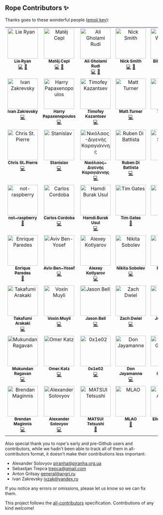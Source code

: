 ## Rope Contributors ✨

Thanks goes to these wonderful people ([emoji key](https://allcontributors.org/docs/en/emoji-key)):
<!-- ALL-CONTRIBUTORS-LIST:START - Do not remove or modify this section -->
<!-- prettier-ignore-start -->
<!-- markdownlint-disable -->
<table>
  <tbody>
    <tr>
      <td align="center" valign="top" width="14.28%"><a href="https://github.com/lieryan"><img src="https://avatars.githubusercontent.com/u/1006989?v=4?s=100" width="100px;" alt="Lie Ryan"/><br /><sub><b>Lie Ryan</b></sub></a><br /><a href="https://github.com/python-rope/rope/commits?author=lieryan" title="Code">💻</a> <a href="#maintenance-lieryan" title="Maintenance">🚧</a></td>
      <td align="center" valign="top" width="14.28%"><a href="https://matej.ceplovi.cz/"><img src="https://avatars.githubusercontent.com/u/198999?v=4?s=100" width="100px;" alt="Matěj Cepl"/><br /><sub><b>Matěj Cepl</b></sub></a><br /><a href="https://github.com/python-rope/rope/commits?author=mcepl" title="Code">💻</a> <a href="#maintenance-mcepl" title="Maintenance">🚧</a></td>
      <td align="center" valign="top" width="14.28%"><a href="http://litcave.rudi.ir/"><img src="https://avatars.githubusercontent.com/u/1139057?v=4?s=100" width="100px;" alt="Ali Gholami Rudi"/><br /><sub><b>Ali Gholami Rudi</b></sub></a><br /><a href="https://github.com/python-rope/rope/commits?author=aligrudi" title="Code">💻</a> <a href="#maintenance-aligrudi" title="Maintenance">🚧</a></td>
      <td align="center" valign="top" width="14.28%"><a href="https://github.com/soupytwist"><img src="https://avatars.githubusercontent.com/u/1455827?v=4?s=100" width="100px;" alt="Nick Smith"/><br /><sub><b>Nick Smith</b></sub></a><br /><a href="https://github.com/python-rope/rope/commits?author=soupytwist" title="Code">💻</a> <a href="#maintenance-soupytwist" title="Maintenance">🚧</a></td>
      <td align="center" valign="top" width="14.28%"><a href="https://github.com/bwendling"><img src="https://avatars.githubusercontent.com/u/5993918?v=4?s=100" width="100px;" alt="Bill Wendling"/><br /><sub><b>Bill Wendling</b></sub></a><br /><a href="https://github.com/python-rope/rope/commits?author=bwendling" title="Code">💻</a> <a href="https://github.com/python-rope/rope/commits?author=bwendling" title="Documentation">📖</a></td>
      <td align="center" valign="top" width="14.28%"><a href="https://github.com/sergeyglazyrindev"><img src="https://avatars.githubusercontent.com/u/2778340?v=4?s=100" width="100px;" alt="sergeyglazyrindev"/><br /><sub><b>sergeyglazyrindev</b></sub></a><br /><a href="https://github.com/python-rope/rope/commits?author=sergeyglazyrindev" title="Code">💻</a></td>
      <td align="center" valign="top" width="14.28%"><a href="https://github.com/climbus"><img src="https://avatars.githubusercontent.com/u/3043184?v=4?s=100" width="100px;" alt="climbus"/><br /><sub><b>climbus</b></sub></a><br /><a href="https://github.com/python-rope/rope/commits?author=climbus" title="Code">💻</a></td>
    </tr>
    <tr>
      <td align="center" valign="top" width="14.28%"><a href="https://emacsway.github.io/"><img src="https://avatars.githubusercontent.com/u/103293?v=4?s=100" width="100px;" alt="Ivan Zakrevsky"/><br /><sub><b>Ivan Zakrevsky</b></sub></a><br /><a href="https://github.com/python-rope/rope/commits?author=emacsway" title="Code">💻</a></td>
      <td align="center" valign="top" width="14.28%"><a href="https://github.com/hpapaxen"><img src="https://avatars.githubusercontent.com/u/2028137?v=4?s=100" width="100px;" alt="Harry Papaxenopoulos"/><br /><sub><b>Harry Papaxenopoulos</b></sub></a><br /><a href="https://github.com/python-rope/rope/commits?author=hpapaxen" title="Code">💻</a></td>
      <td align="center" valign="top" width="14.28%"><a href="https://github.com/Levitanus"><img src="https://avatars.githubusercontent.com/u/29713891?v=4?s=100" width="100px;" alt="Timofey Kazantsev"/><br /><sub><b>Timofey Kazantsev</b></sub></a><br /><a href="https://github.com/python-rope/rope/commits?author=Levitanus" title="Code">💻</a></td>
      <td align="center" valign="top" width="14.28%"><a href="https://mattst88.com/"><img src="https://avatars.githubusercontent.com/u/590254?v=4?s=100" width="100px;" alt="Matt Turner"/><br /><sub><b>Matt Turner</b></sub></a><br /><a href="https://github.com/python-rope/rope/commits?author=mattst88" title="Code">💻</a></td>
      <td align="center" valign="top" width="14.28%"><a href="https://github.com/tzing"><img src="https://avatars.githubusercontent.com/u/10195590?v=4?s=100" width="100px;" alt="Tzu-ting"/><br /><sub><b>Tzu-ting</b></sub></a><br /><a href="https://github.com/python-rope/rope/commits?author=tzing" title="Code">💻</a></td>
      <td align="center" valign="top" width="14.28%"><a href="https://macrolet.net/"><img src="https://avatars.githubusercontent.com/u/13713?v=4?s=100" width="100px;" alt="Olof-Joachim Frahm (欧雅福)"/><br /><sub><b>Olof-Joachim Frahm (欧雅福)</b></sub></a><br /><a href="https://github.com/python-rope/rope/commits?author=Ferada" title="Code">💻</a></td>
      <td align="center" valign="top" width="14.28%"><a href="http://careers.stackoverflow.com/hayd"><img src="https://avatars.githubusercontent.com/u/1931852?v=4?s=100" width="100px;" alt="Andy Hayden"/><br /><sub><b>Andy Hayden</b></sub></a><br /><a href="https://github.com/python-rope/rope/commits?author=hayd" title="Code">💻</a></td>
    </tr>
    <tr>
      <td align="center" valign="top" width="14.28%"><a href="https://github.com/stpierre"><img src="https://avatars.githubusercontent.com/u/632407?v=4?s=100" width="100px;" alt="Chris St. Pierre"/><br /><sub><b>Chris St. Pierre</b></sub></a><br /><a href="https://github.com/python-rope/rope/commits?author=stpierre" title="Code">💻</a></td>
      <td align="center" valign="top" width="14.28%"><a href="https://github.com/enomado"><img src="https://avatars.githubusercontent.com/u/707007?v=4?s=100" width="100px;" alt="Stanislav"/><br /><sub><b>Stanislav</b></sub></a><br /><a href="https://github.com/python-rope/rope/commits?author=enomado" title="Code">💻</a></td>
      <td align="center" valign="top" width="14.28%"><a href="https://github.com/Digenis"><img src="https://avatars.githubusercontent.com/u/2230180?v=4?s=100" width="100px;" alt="Νικόλαος-Διγενής Καραγιάννης"/><br /><sub><b>Νικόλαος-Διγενής Καραγιάννης</b></sub></a><br /><a href="https://github.com/python-rope/rope/commits?author=Digenis" title="Code">💻</a></td>
      <td align="center" valign="top" width="14.28%"><a href="http://rdb.is/"><img src="https://avatars.githubusercontent.com/u/8077364?v=4?s=100" width="100px;" alt="Ruben Di Battista"/><br /><sub><b>Ruben Di Battista</b></sub></a><br /><a href="https://github.com/python-rope/rope/commits?author=rdbisme" title="Code">💻</a></td>
      <td align="center" valign="top" width="14.28%"><a href="http://www.jorgenschaefer.de/"><img src="https://avatars.githubusercontent.com/u/2500270?v=4?s=100" width="100px;" alt="Jorgen Schäfer"/><br /><sub><b>Jorgen Schäfer</b></sub></a><br /><a href="https://github.com/python-rope/rope/commits?author=jorgenschaefer" title="Code">💻</a></td>
      <td align="center" valign="top" width="14.28%"><a href="https://github.com/dsyzling"><img src="https://avatars.githubusercontent.com/u/8336737?v=4?s=100" width="100px;" alt="Darren Syzling"/><br /><sub><b>Darren Syzling</b></sub></a><br /><a href="https://github.com/python-rope/rope/commits?author=dsyzling" title="Code">💻</a></td>
      <td align="center" valign="top" width="14.28%"><a href="http://orestis.gr/"><img src="https://avatars.githubusercontent.com/u/9217?v=4?s=100" width="100px;" alt="Orestis Markou"/><br /><sub><b>Orestis Markou</b></sub></a><br /><a href="https://github.com/python-rope/rope/commits?author=orestis" title="Code">💻</a></td>
    </tr>
    <tr>
      <td align="center" valign="top" width="14.28%"><a href="https://github.com/not-raspberry"><img src="https://avatars.githubusercontent.com/u/12380813?v=4?s=100" width="100px;" alt="not-raspberry"/><br /><sub><b>not-raspberry</b></sub></a><br /><a href="https://github.com/python-rope/rope/commits?author=not-raspberry" title="Documentation">📖</a></td>
      <td align="center" valign="top" width="14.28%"><a href="https://github.com/ccordoba12"><img src="https://avatars.githubusercontent.com/u/365293?v=4?s=100" width="100px;" alt="Carlos Cordoba"/><br /><sub><b>Carlos Cordoba</b></sub></a><br /><a href="https://github.com/python-rope/rope/commits?author=ccordoba12" title="Code">💻</a></td>
      <td align="center" valign="top" width="14.28%"><a href="https://github.com/hbusul"><img src="https://avatars.githubusercontent.com/u/25043169?v=4?s=100" width="100px;" alt="Hamdi Burak Usul"/><br /><sub><b>Hamdi Burak Usul</b></sub></a><br /><a href="https://github.com/python-rope/rope/commits?author=hbusul" title="Code">💻</a></td>
      <td align="center" valign="top" width="14.28%"><a href="https://github.com/timgates42"><img src="https://avatars.githubusercontent.com/u/47873678?v=4?s=100" width="100px;" alt="Tim Gates"/><br /><sub><b>Tim Gates</b></sub></a><br /><a href="https://github.com/python-rope/rope/commits?author=timgates42" title="Documentation">📖</a></td>
      <td align="center" valign="top" width="14.28%"><a href="https://github.com/voidlily"><img src="https://avatars.githubusercontent.com/u/221749?v=4?s=100" width="100px;" alt="voidlily"/><br /><sub><b>voidlily</b></sub></a><br /><a href="https://github.com/python-rope/rope/commits?author=voidlily" title="Code">💻</a></td>
      <td align="center" valign="top" width="14.28%"><a href="https://github.com/orn688"><img src="https://avatars.githubusercontent.com/u/15459200?v=4?s=100" width="100px;" alt="Oliver Newman"/><br /><sub><b>Oliver Newman</b></sub></a><br /><a href="https://github.com/python-rope/rope/commits?author=orn688" title="Code">💻</a></td>
      <td align="center" valign="top" width="14.28%"><a href="https://github.com/RonnyPfannschmidt"><img src="https://avatars.githubusercontent.com/u/156838?v=4?s=100" width="100px;" alt="Ronny Pfannschmidt"/><br /><sub><b>Ronny Pfannschmidt</b></sub></a><br /><a href="https://github.com/python-rope/rope/commits?author=RonnyPfannschmidt" title="Code">💻</a></td>
    </tr>
    <tr>
      <td align="center" valign="top" width="14.28%"><a href="https://github.com/iknite"><img src="https://avatars.githubusercontent.com/u/745710?v=4?s=100" width="100px;" alt="Enrique Paredes"/><br /><sub><b>Enrique Paredes</b></sub></a><br /><a href="https://github.com/python-rope/rope/commits?author=iknite" title="Documentation">📖</a></td>
      <td align="center" valign="top" width="14.28%"><a href="https://avivbenyosef.com/"><img src="https://avatars.githubusercontent.com/u/114588?v=4?s=100" width="100px;" alt="Aviv Ben-Yosef"/><br /><sub><b>Aviv Ben-Yosef</b></sub></a><br /><a href="https://github.com/python-rope/rope/commits?author=abyx" title="Code">💻</a></td>
      <td align="center" valign="top" width="14.28%"><a href="https://www.koterpillar.com/"><img src="https://avatars.githubusercontent.com/u/140276?v=4?s=100" width="100px;" alt="Alexey Kotlyarov"/><br /><sub><b>Alexey Kotlyarov</b></sub></a><br /><a href="https://github.com/python-rope/rope/commits?author=koterpillar" title="Code">💻</a></td>
      <td align="center" valign="top" width="14.28%"><a href="https://sobolevn.me/"><img src="https://avatars.githubusercontent.com/u/4660275?v=4?s=100" width="100px;" alt="Nikita Sobolev"/><br /><sub><b>Nikita Sobolev</b></sub></a><br /><a href="https://github.com/python-rope/rope/commits?author=sobolevn" title="Code">💻</a></td>
      <td align="center" valign="top" width="14.28%"><a href="https://github.com/thekrampus"><img src="https://avatars.githubusercontent.com/u/534033?v=4?s=100" width="100px;" alt="Rob Kelly"/><br /><sub><b>Rob Kelly</b></sub></a><br /><a href="https://github.com/python-rope/rope/commits?author=thekrampus" title="Code">💻</a></td>
      <td align="center" valign="top" width="14.28%"><a href="https://github.com/darren"><img src="https://avatars.githubusercontent.com/u/12817?v=4?s=100" width="100px;" alt="Darren Hoo"/><br /><sub><b>Darren Hoo</b></sub></a><br /><a href="https://github.com/python-rope/rope/commits?author=darren" title="Code">💻</a></td>
      <td align="center" valign="top" width="14.28%"><a href="https://remi.rampin.org/"><img src="https://avatars.githubusercontent.com/u/426784?v=4?s=100" width="100px;" alt="Remi Rampin"/><br /><sub><b>Remi Rampin</b></sub></a><br /><a href="https://github.com/python-rope/rope/commits?author=remram44" title="Documentation">📖</a></td>
    </tr>
    <tr>
      <td align="center" valign="top" width="14.28%"><a href="https://github.com/tkf"><img src="https://avatars.githubusercontent.com/u/29282?v=4?s=100" width="100px;" alt="Takafumi Arakaki"/><br /><sub><b>Takafumi Arakaki</b></sub></a><br /><a href="https://github.com/python-rope/rope/commits?author=tkf" title="Code">💻</a></td>
      <td align="center" valign="top" width="14.28%"><a href="http://permanentmarkers.nl/"><img src="https://avatars.githubusercontent.com/u/52858?v=4?s=100" width="100px;" alt="Voxin Muyli"/><br /><sub><b>Voxin Muyli</b></sub></a><br /><a href="https://github.com/python-rope/rope/commits?author=specialunderwear" title="Code">💻</a></td>
      <td align="center" valign="top" width="14.28%"><a href="http://jbell.net/"><img src="https://avatars.githubusercontent.com/u/2172539?v=4?s=100" width="100px;" alt="Jason Bell"/><br /><sub><b>Jason Bell</b></sub></a><br /><a href="https://github.com/python-rope/rope/commits?author=thorrr" title="Code">💻</a></td>
      <td align="center" valign="top" width="14.28%"><a href="https://github.com/dwiel"><img src="https://avatars.githubusercontent.com/u/29542?v=4?s=100" width="100px;" alt="Zach Dwiel"/><br /><sub><b>Zach Dwiel</b></sub></a><br /><a href="https://github.com/python-rope/rope/commits?author=dwiel" title="Code">💻</a></td>
      <td align="center" valign="top" width="14.28%"><a href="https://github.com/sirg3"><img src="https://avatars.githubusercontent.com/u/529190?v=4?s=100" width="100px;" alt="Joe Ranieri"/><br /><sub><b>Joe Ranieri</b></sub></a><br /><a href="https://github.com/python-rope/rope/commits?author=sirg3" title="Code">💻</a></td>
      <td align="center" valign="top" width="14.28%"><a href="https://github.com/dryobates"><img src="https://avatars.githubusercontent.com/u/4051569?v=4?s=100" width="100px;" alt="Jakub STOLARSKI"/><br /><sub><b>Jakub STOLARSKI</b></sub></a><br /><a href="https://github.com/python-rope/rope/commits?author=dryobates" title="Code">💻</a></td>
      <td align="center" valign="top" width="14.28%"><a href="https://nfischer.github.io/"><img src="https://avatars.githubusercontent.com/u/5801521?v=4?s=100" width="100px;" alt="Nate Fischer"/><br /><sub><b>Nate Fischer</b></sub></a><br /><a href="https://github.com/python-rope/rope/commits?author=nfischer" title="Documentation">📖</a></td>
    </tr>
    <tr>
      <td align="center" valign="top" width="14.28%"><a href="https://github.com/nonamedotc"><img src="https://avatars.githubusercontent.com/u/1994161?v=4?s=100" width="100px;" alt="Mukundan Ragavan"/><br /><sub><b>Mukundan Ragavan</b></sub></a><br /><a href="https://github.com/python-rope/rope/commits?author=nonamedotc" title="Code">💻</a></td>
      <td align="center" valign="top" width="14.28%"><a href="http://omerkatz.com/"><img src="https://avatars.githubusercontent.com/u/48936?v=4?s=100" width="100px;" alt="Omer Katz"/><br /><sub><b>Omer Katz</b></sub></a><br /><a href="https://github.com/python-rope/rope/commits?author=thedrow" title="Code">💻</a></td>
      <td align="center" valign="top" width="14.28%"><a href="https://github.com/0x1e02"><img src="https://avatars.githubusercontent.com/u/22116105?v=4?s=100" width="100px;" alt="0x1e02"/><br /><sub><b>0x1e02</b></sub></a><br /><a href="https://github.com/python-rope/rope/commits?author=0x1e02" title="Code">💻</a></td>
      <td align="center" valign="top" width="14.28%"><a href="https://github.com/DonJayamanne"><img src="https://avatars.githubusercontent.com/u/1948812?v=4?s=100" width="100px;" alt="Don Jayamanne"/><br /><sub><b>Don Jayamanne</b></sub></a><br /><a href="https://github.com/python-rope/rope/commits?author=DonJayamanne" title="Code">💻</a></td>
      <td align="center" valign="top" width="14.28%"><a href="http://phalgun.in/"><img src="https://avatars.githubusercontent.com/u/915425?v=4?s=100" width="100px;" alt="Phalgun Guduthur"/><br /><sub><b>Phalgun Guduthur</b></sub></a><br /><a href="https://github.com/python-rope/rope/commits?author=phalgun" title="Documentation">📖</a></td>
      <td align="center" valign="top" width="14.28%"><a href="https://github.com/last-partizan"><img src="https://avatars.githubusercontent.com/u/301015?v=4?s=100" width="100px;" alt="partizan"/><br /><sub><b>partizan</b></sub></a><br /><a href="https://github.com/python-rope/rope/commits?author=last-partizan" title="Code">💻</a></td>
      <td align="center" valign="top" width="14.28%"><a href="https://keturn.net/"><img src="https://avatars.githubusercontent.com/u/83819?v=4?s=100" width="100px;" alt="Kevin Turner"/><br /><sub><b>Kevin Turner</b></sub></a><br /><a href="https://github.com/python-rope/rope/commits?author=keturn" title="Code">💻</a></td>
    </tr>
    <tr>
      <td align="center" valign="top" width="14.28%"><a href="https://sourcery.ai/"><img src="https://avatars.githubusercontent.com/u/1440886?v=4?s=100" width="100px;" alt="Brendan Maginnis"/><br /><sub><b>Brendan Maginnis</b></sub></a><br /><a href="https://github.com/python-rope/rope/commits?author=brendanator" title="Code">💻</a></td>
      <td align="center" valign="top" width="14.28%"><a href="https://solovyov.net/"><img src="https://avatars.githubusercontent.com/u/6553?v=4?s=100" width="100px;" alt="Alexander Solovyov"/><br /><sub><b>Alexander Solovyov</b></sub></a><br /><a href="https://github.com/python-rope/rope/commits?author=piranha" title="Code">💻</a></td>
      <td align="center" valign="top" width="14.28%"><a href="https://mmfftt.blogspot.com/"><img src="https://avatars.githubusercontent.com/u/1430953?v=4?s=100" width="100px;" alt="MATSUI Tetsushi"/><br /><sub><b>MATSUI Tetsushi</b></sub></a><br /><a href="https://github.com/python-rope/rope/issues?q=author%3Amft" title="Bug reports">🐛</a></td>
      <td align="center" valign="top" width="14.28%"><a href="https://github.com/mlao-pdx"><img src="https://avatars.githubusercontent.com/u/21014310?v=4?s=100" width="100px;" alt="MLAO"/><br /><sub><b>MLAO</b></sub></a><br /><a href="https://github.com/python-rope/rope/issues?q=author%3Amlao-pdx" title="Bug reports">🐛</a></td>
      <td align="center" valign="top" width="14.28%"><a href="https://github.com/bagel897"><img src="https://avatars.githubusercontent.com/u/57874654?v=4?s=100" width="100px;" alt="Ellen Agarwal"/><br /><sub><b>Ellen Agarwal</b></sub></a><br /><a href="https://github.com/python-rope/rope/commits?author=bagel897" title="Tests">⚠️</a> <a href="https://github.com/python-rope/rope/commits?author=bagel897" title="Code">💻</a></td>
      <td align="center" valign="top" width="14.28%"><a href="https://github.com/thomkeh"><img src="https://avatars.githubusercontent.com/u/7741417?v=4?s=100" width="100px;" alt="Thomas MK"/><br /><sub><b>Thomas MK</b></sub></a><br /><a href="https://github.com/python-rope/rope/issues?q=author%3Athomkeh" title="Bug reports">🐛</a> <a href="https://github.com/python-rope/rope/commits?author=thomkeh" title="Code">💻</a></td>
      <td align="center" valign="top" width="14.28%"><a href="http://leoeditor.com/"><img src="https://avatars.githubusercontent.com/u/592928?v=4?s=100" width="100px;" alt="Edward K. Ream"/><br /><sub><b>Edward K. Ream</b></sub></a><br /><a href="https://github.com/python-rope/rope/commits?author=edreamleo" title="Code">💻</a></td>
    </tr>
  </tbody>
</table>

<!-- markdownlint-restore -->
<!-- prettier-ignore-end -->

<!-- ALL-CONTRIBUTORS-LIST:END -->

Also special thank you to rope's early and pre-Github users and contributors,
while we hadn't been able to track all of them in all-contributors format, it
doesn't make their contributions less important:

* Alexander Solovyov <piranha@piranha.org.ua>
* Sebastjan Trepca <trepca@gmail.com>
* Anton Gritsay <general@angri.ru>
* Ivan Zakrevsky <ivzak@yandex.ru>


If you notice any errors or omissions, please let us know so we can fix them.


This project follows the [all-contributors](https://github.com/all-contributors/all-contributors) specification. Contributions of any kind welcome!
